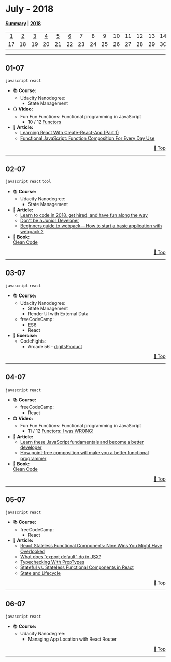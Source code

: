 # July - 2018

#### [Summary](https://github.com/jpacsai/LearningPath/blob/master/Daily-log/July/README.md) | [2018](https://github.com/jpacsai/LearningPath/blob/master/Daily-log/README.md)

|     |     |     |     |     |     |     |     |     |     |     |     |     |     |     |     |
| :-: | :-: | :-: | :-: | :-: | :-: | :-: | :-: | :-: | :-: | :-: | :-: | :-: | :-: | :-: | :-: |
| [1](#01-07) | [2](#02-07) | [3](#03-07) | [4](#04-07) | [5](#05-07) | [6](#06-07) |  7  |  8  |  9  | 10  | 11  | 12  | 13  | 14  | 15  | 16  |
| 17  | 18  | 19  | 20  | 21  | 22  | 23  | 24  | 25  | 26  | 27  | 28  | 29  | 30  | 31  |  

***

## **01-07**  
`javascript` `react`
   - 📚 **Course:**
      - Udacity Nanodegree:  
         - State Management
   - 📺 **Video:**  
     - Fun Fun Functions: Functional programming in JavaScript  
       - 10 / 12 [Functors](https://www.youtube.com/watch?v=YLIH8TKbAh4&index=9&list=PL0zVEGEvSaeEd9hlmCXrk5yUyqUag-n84)
   - 📰 **Article:**  
      - [Learning React With Create-React-App (Part 1)](https://medium.com/in-the-weeds/learning-react-with-create-react-app-part-1-a12e1833fdc)  
      - [Functional JavaScript: Function Composition For Every Day Use](https://hackernoon.com/javascript-functional-composition-for-every-day-use-22421ef65a10)  
      
   <p dir='rtl'> <a href='#july---2018'>Top 🔼</a> </p>  
   
***

## **02-07**  
`javascript` `react` `tool`
   - 📚 **Course:**
      - Udacity Nanodegree:  
         - State Management
   - 📰 **Article:**  
      - [Learn to code in 2018, get hired, and have fun along the way](https://hackernoon.com/learn-to-code-in-2018-get-hired-and-have-fun-along-the-way-b338247eed6a)   
      - [Don’t be a Junior Developer](https://hackernoon.com/dont-be-a-junior-developer-608c255b3056)  
      - [Beginners guide to webpack — How to start a basic application with webpack 2](https://medium.com/@ahsan.ayaz/beginners-guide-to-webpack-how-to-start-a-basic-application-with-webpack-2-ebed3172fa8c)  
   - 📘 **Book:**  
   [Clean Code](https://www.amazon.com/Clean-Code-Handbook-Software-Craftsmanship-ebook/dp/B001GSTOAM)  
   
   <p dir='rtl'> <a href='#july---2018'>Top 🔼</a> </p>  
   
***

## **03-07**  
`javascript` `react`
   - 📚 **Course:**
      - Udacity Nanodegree:  
         - State Management
         - Render UI with External Data
      - freeCodeCamp:
         - ES6
         - React
   - 💪 **Exercise:**  
      - CodeFights:
         - Arcade 56 - [digitsProduct](https://github.com/jpacsai/codeFights/blob/master/Intro/12_LandOfLogic/56_digitsProduct.js)  
         
   <p dir='rtl'> <a href='#july---2018'>Top 🔼</a> </p>  
   
***

## **04-07**  
`javascript` `react`
   - 📚 **Course:**
      - freeCodeCamp:
         - React
   - 📺 **Video:**  
     - Fun Fun Functions: Functional programming in JavaScript  
       - 11 / 12 [Functors: I was WRONG!](https://www.youtube.com/watch?v=DisD9ftUyCk&index=10&list=PL0zVEGEvSaeEd9hlmCXrk5yUyqUag-n84)
   - 📰 **Article:**  
      - [Learn these JavaScript fundamentals and become a better developer](https://medium.freecodecamp.org/learn-these-javascript-fundamentals-and-become-a-better-developer-2a031a0dc9cf)   
      - [How point-free composition will make you a better functional programmer](https://medium.freecodecamp.org/how-point-free-composition-will-make-you-a-better-functional-programmer-33dcb910303a)  
   - 📘 **Book:**  
   [Clean Code](https://www.amazon.com/Clean-Code-Handbook-Software-Craftsmanship-ebook/dp/B001GSTOAM)  
   
   <p dir='rtl'> <a href='#july---2018'>Top 🔼</a> </p>  
   
***

## **05-07**  
`javascript` `react`
   - 📚 **Course:**
      - freeCodeCamp:
         - React
   - 📰 **Article:**  
      - [React Stateless Functional Components: Nine Wins You Might Have Overlooked](https://hackernoon.com/react-stateless-functional-components-nine-wins-you-might-have-overlooked-997b0d933dbc)  
      - [What does “export default” do in JSX?](https://stackoverflow.com/questions/36426521/what-does-export-default-do-in-jsx/36426988)
      - [Typechecking With PropTypes](https://reactjs.org/docs/typechecking-with-proptypes.html)
      - [Stateful vs. Stateless Functional Components in React](https://code.tutsplus.com/tutorials/stateful-vs-stateless-functional-components-in-react--cms-29541)
      - [State and Lifecycle](https://reactjs.org/docs/state-and-lifecycle.html)
      
   <p dir='rtl'> <a href='#july---2018'>Top 🔼</a> </p>  
   
***

## **06-07**  
`javascript` `react`
   - 📚 **Course:**
      - Udacity Nanodegree:  
         - Managing App Location with React Router
         
   <p dir='rtl'> <a href='#july---2018'>Top 🔼</a> </p>  
   
***
